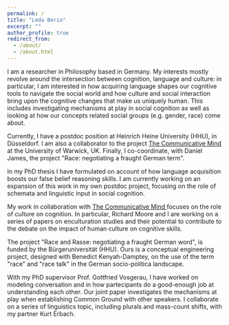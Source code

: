 ```yaml
---
permalink: /
title: "Leda Berio"
excerpt: ""
author_profile: true
redirect_from: 
  - /about/
  - /about.html
---
```


I am a researcher in Philosophy based in Germany. My interests mostly revolve around the intersection between cognition, language and culture: in particular, I am interested in how acquiring language shapes our cognitive tools to navigate the social world and how culture and social interaction bring upon the cognitive changes that make us uniquely human. This includes investigating mechanisms at play in social cognition as well as looking at how our concepts related social groups (e.g. gender, race) come about. 

Currently, I have a postdoc position at Heinrich Heine University (HHU), in Düsseldorf. I am also a collaborator to the project <a href="https://warwick.ac.uk/fac/soc/philosophy/research/currentresearch/communicativemind/"> The Communicative Mind </a> at the University of Warwick, UK. Finally, I co-coordinate, with Daniel James, the project "Race: negotiating a fraught German term". 

In my PhD thesis I have formulated on account of how language acquisition boosts our false belief reasoning skills. I am currently working on an expansion of this work in my own postdoc project, focusing on the role of schemata and linguistic input in social cognition.

My work in collaboration with <a href="https://warwick.ac.uk/fac/soc/philosophy/research/currentresearch/communicativemind/"> The Communicative Mind </a> focuses on the role of culture on cognition. In particular, Richard Moore and I are working on a series of papers on enculturation studies and their potential to contribute to the debate on the impact of human culture on cognitive skills.

The project "Race and Rasse: negotiating a fraught German word", is funded by the Bürgeruniversität (HHU). Ours is a conceptual engineering project, designed with Benedict Kenyah-Damptey, on the use of the term "race" and "race talk" in the German socio-politica landscape. 

With my PhD supervisor Prof. Gottfried Vosgerau, I have worked on modeling conversation and in how partecipants do a good-enough job at understanding each other. Our joint paper investigates the mechanisms at play when establishing Common Ground with other speakers. I collaborate on a series of linguistics topic, including plurals and mass-count shifts, with my partner Kurt Erbach.







